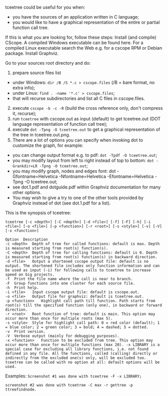 tceetree could be useful for you when:
- you have the sources of an application written in C language;
- you would like to have a graphical representation of the entire or partial function call tree.


If this is what you are looking for, follow these steps:
Install (and compile) CScope. A compiled Windows executable can be found here. For a compiled Linux executable search the Web e.g. for a cscope RPM or Debian package.
Install Graphviz.


Go to your sources root directory and do:
1. prepare source files list
  - under Windows: ```dir /B /S *.c > cscope.files``` (/B = bare format, no extra info);
  - under Linux: ```find . -name '*.c' > cscope.files```;
  - that will recurse subdirectories and list all C files in cscope.files.
2. execute ```cscope -b -c -R``` (build the cross reference only, don't compress it, recurse);
3. run ```tceetree``` with cscope.out as input (default) to get tceetree.out (DOT language representation of function call tree);
4. execute ```dot -Tpng -O tceetree.out``` to get a graphical representation of the tree in tceetree.out.png.
5. There are a lot of options you can specify when invoking dot to customize the graph, for example:
  - you can change output format e.g. to pdf: ```dot -Tpdf -O tceetree.out```;
  - you may modify layout from left to right instead of top to bottom: ```dot -Grankdir=LR -Tpng -O tceetree.out```;
  - you may modify graph, nodes and edges font: dot -Gfontname=Helvetica -Nfontname=Helvetica -Efontname=Helvetica -Tpng -O tceetree.out;
  - see dot.1.pdf and dotguide.pdf within Graphviz documentation for many other options.
  - You may wish to give a try to one of the other tools provided by Graphviz instead of dot (see dot.1.pdf for a list).


This is the synopsis of tceetree:

```tceetree [-c <depth>] [-C <depth>] [-d <file>] [-f] [-F] [-h] [-i <file>] [-o <file>] [-p <function>] [-r <root>] [-s <style>] [-v] [-V] [-x <function>]```

```
Option	Description
-c <depth>	Depth of tree for called functions: default is max. Depth is measured starting from root(s) function(s).
-C <depth>	Depth of tree for calling functions: default is 0. Depth is measured starting from root(s) function(s) in backward direction.
-d <file>	Output a shortened cscope output file: default is no output. The shortened file includes only function information and can be used as input (-i) for following calls to tceetree to increase speed on big projects.
-f	Print the file name where the call is near to branch.
-F	Group functions into one cluster for each source file.
-h	Print help.
-i <file>	Input cscope output file: default is cscope.out.
-o <file>	Output file for graphviz: default is tceetree.out.
-p <function>	Highlight call path till function. Path starts from root(s) till the specified function (only one), in backward or forward direction.
-r <root>	Root function of tree: default is main. This option may occur more than once for multiple roots (max 5).
-s <style>	Style for highlight call path: 0 = red color (default); 1 = blue color; 2 = green color; 3 = bold; 4 = dashed; 5 = dotted.
-v	Print version.
-V	Verbose output (mainly for debugging purposes).
-x <function>	Function to be excluded from tree. This option may occur more than once for multiple functions (max 20). -x LIBRARY is a special case for excluding all library functions, i.e. not found defined in any file. All the functions, called (calling) directly or indirectly from the excluded one(s) only, will be excluded too.
tceetree can be called with no option at all: default options will be used.
```

Examples:
```Screenshot #1 was done with tceetree -F -x LIBRARY;```

```screenshot #2 was done with tceetree -C max -r gettree -p ttreefindnode.```

